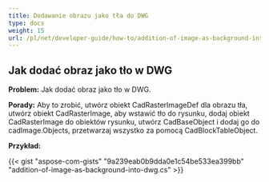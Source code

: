 ```yaml
---
title: Dodawanie obrazu jako tła do DWG
type: docs
weight: 15
url: /pl/net/developer-guide/how-to/addition-of-image-as-background-into-dwg/
---
```


## **Jak dodać obraz jako tło w DWG**

**Problem:** Jak dodać obraz jako tło w DWG.

**Porady:** Aby to zrobić, utwórz obiekt CadRasterImageDef dla obrazu tła, utwórz obiekt CadRasterImage, aby wstawić tło do rysunku, dodaj obiekt CadRasterImage do obiektów rysunku, utwórz CadBaseObject i dodaj go do cadImage.Objects, przetwarzaj wszystko za pomocą CadBlockTableObject.

**Przykład:**

{{< gist "aspose-com-gists" "9a239eab0b9dda0e1c54be533ea399bb" "addition-of-image-as-background-into-dwg.cs" >}}
